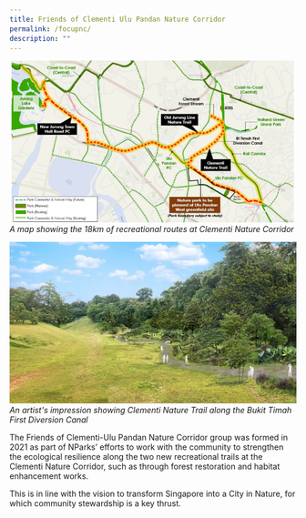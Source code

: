 ```yaml
---
title: Friends of Clementi Ulu Pandan Nature Corridor
permalink: /focupnc/
description: ""
---
```

![Alt text for image on Isomer site](/images/recreational-green-network--credit-nparks--data.jpg)
*A map showing the 18km of recreational routes at Clementi Nature Corridor*

![Alt text for image on Isomer site](/images/clementi-nature-trail-along-bukit-timah-first-diversion-canal--credit-nparks-.jpg)
*An artist's impression showing Clementi Nature Trail along the Bukit Timah First Diversion Canal*

The Friends of Clementi-Ulu Pandan Nature Corridor group was formed in 2021 as part of NParks’ efforts to work with the community to strengthen the ecological resilience along the two new recreational trails at the Clementi Nature Corridor, such as through forest restoration and habitat enhancement works.

This is in line with the vision to transform Singapore into a City in Nature, for which community stewardship is a key thrust.